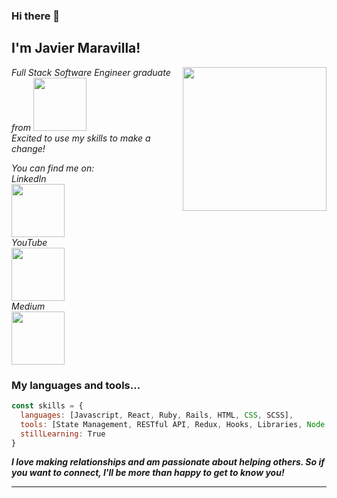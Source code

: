 ### Hi there 👋

<h2> I'm Javier Maravilla! </h2>
<img align='right' src="https://yt3.ggpht.com/ItSYZiF8qhrKVCgrjWfqJ6yUFyUTOT2PAXLEiFplHiiPnxBL5Me6bvnnRElXjjEMSrpwcYeGJg=s176-c-k-c0x00ffffff-no-rj" width="230">
<p><em> Full Stack Software Engineer graduate from <a href="https://flatironschool.com/"><img src="https://upload.wikimedia.org/wikipedia/commons/6/61/FS_wiki.png" width="85"></a></br>Excited to use my skills to make a change!  
</em></p>

<p><em> You can find me on: 
</br> LinkedIn
</br><a href="https://www.linkedin.com/in/javier-maravilla/"><img src="https://content.linkedin.com/content/dam/me/brand/en-us/brand-home/illustrations/dsk-e6.svg.original.svg" width="85"></a> 
</br> YouTube
</br><a href="https://www.youtube.com/channel/UCiO9BQl4bwbuNc4yD8WmC5A"><img src="https://clipart.info/images/ccovers/1590430872youtube-logo-png-transparent-text.png" width="85"></a>
</br> Medium
</br><a href="https://medium.com/@javier.maravilla"><img src="https://miro.medium.com/max/8978/1*s986xIGqhfsN8U--09_AdA.png" width="85"></a> 
</em></p>


### My languages and tools...  

```javascript
const skills = {
  languages: [Javascript, React, Ruby, Rails, HTML, CSS, SCSS],
  tools: [State Management, RESTful API, Redux, Hooks, Libraries, Node, Styled-Components, Git],
  stillLearning: True
}
```

<em><b>I love making relationships and am passionate about helping others. So if you want to connect, I'll be more than happy to get to know you!</b></em>

---

<!--
**jmaravilla-a/jmaravilla-a** is a ✨ _special_ ✨ repository because its `README.md` (this file) appears on your GitHub profile.

Here are some ideas to get you started:

- 🔭 I’m currently working on ...
- 🌱 I’m currently learning ...
- 👯 I’m looking to collaborate on ...
- 🤔 I’m looking for help with ...
- 💬 Ask me about ...
- 📫 How to reach me: ...
- 😄 Pronouns: ...
- ⚡ Fun fact: ...
-->
